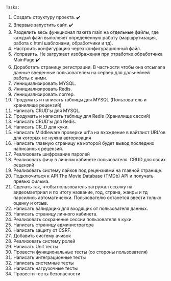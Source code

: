     Tasks:
1. Создать структуру проекта. ✔️
2. Впервые запустить сайт. ✔️
3. Разделить весь функционал пакета main на отдельные файлы, где каждый файл выполняет определенную работу (маршрутизация, работа с html шаблонами, обработчики и тд).
4. Настроить конфигурацию через конфигурационный файл.
5. Исправить. Не загружает изображения при отработке обработчика MainPage.✔️
6. Доработать страницу регистрации. В частности чтобы она отсылала данные введенные пользователем на сервер для дальнейней работы с ними.
7. Иннициализировать MYSQL.
8. Иннициализировать Redis.
9. Иннициализировать логгер.
10. Продумать и написать таблицы для MYSQL (Пользователь и хранилище рецензий)
11. Написать CRUD'ы для MYSQL.
12. Продумать и написать таблицу для Redis (Хранилище сессий)
13. Написать CRUD'ы для Redis.
14. Написать CR_D для куки.
15. Написать Middleware проверки url'a на вхождение в вайтлист URL'ов для которых не нужна авторизация
16. Написать главную страницу на которой будет вывод последних написанных рецензий.
17. Реализовать шифрование паролей
18. Реализовать фичу в личном кабинете пользователя. CRUD для своих рецензий
19. Реализовать систему лайков под рецензиями на главной странице.
20. Подключиться к API The Movie Database (TMDb) API и получать превью фильма.
21. Сделать так, чтобы пользователь загружал ссылку на видеомаетриал и по итогу название, год, страна, жанры и тд парсились автоматически. Пользователю останется ввести только оценку и отзыв.
22. Написать валидацию для входящих от пользователя данных.
23. Написать страницу личного кабинета.
24. Реализовать сохранение сессии пользователя в куки.
25. Написать страницу администратора
26. Написать защиту от CSRF.
27. Добавить систему ачивок
28. Реализовать систему ролей
29. Написать Unit тесты
30. Провести функциональные тесты (со стороны пользователя)
31. Написать интеграционные тесты
32. Написать системные тесты
33. Написать нагрузочные тесты 
34. Провести тесты безопасности
